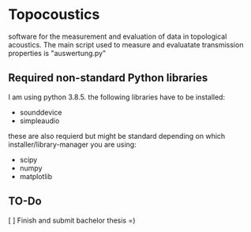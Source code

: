 # Topocoustics
software for the measurement and evaluation of data in topological acoustics.
The main script used to measure and evaluatate transmission properties is
"auswertung.py"

## Required non-standard Python libraries
I am using python 3.8.5. the following libraries have to be installed:
- sounddevice
- simpleaudio

these are also requierd but might be standard depending on 
which installer/library-manager you are using:
- scipy
- numpy
- matplotlib

## TO-Do
[ ] Finish and submit bachelor thesis =)